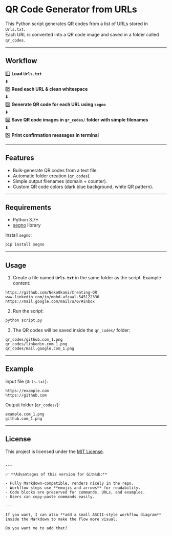 
# QR Code Generator from URLs

This Python script generates QR codes from a list of URLs stored in `Urls.txt`.  
Each URL is converted into a QR code image and saved in a folder called `qr_codes`.

---

## Workflow

1️⃣ **Load `Urls.txt`**  
⬇️  
2️⃣ **Read each URL & clean whitespace**  
⬇️  
3️⃣ **Generate QR code for each URL using `segno`**  
⬇️  
4️⃣ **Save QR code images in `qr_codes/` folder with simple filenames**  
⬇️  
5️⃣ **Print confirmation messages in terminal**

---

## Features

- Bulk-generate QR codes from a text file.  
- Automatic folder creation (`qr_codes`).  
- Simple output filenames (domain + counter).  
- Custom QR code colors (dark blue background, white QR pattern).

---

## Requirements

- Python 3.7+  
- [segno](https://pypi.org/project/segno/) library

Install `segno`:

```bash
pip install segno
````

---

## Usage

1. Create a file named **`Urls.txt`** in the same folder as the script.
   Example content:

```text
https://github.com/Neko0kami/Creating-QR
www.linkedin.com/in/mohd-afzaal-545122336
https://mail.google.com/mail/u/0/#inbox
```

2. Run the script:

```bash
python script.py
```

3. The QR codes will be saved inside the `qr_codes/` folder:

```
qr_codes/github.com_1.png
qr_codes/linkedin.com_1.png
qr_codes/mail.google.com_1.png
```

---

## Example

Input file (`Urls.txt`):

```text
https://example.com
https://github.com
```

Output folder (`qr_codes/`):

```
example.com_1.png
github.com_1.png
```

---

## License

This project is licensed under the [MIT License](LICENSE).

```

---

✅ **Advantages of this version for GitHub:**

- Fully Markdown-compatible, renders nicely in the repo.  
- Workflow steps use **emojis and arrows** for readability.  
- Code blocks are preserved for commands, URLs, and examples.  
- Users can copy-paste commands easily.

---

If you want, I can also **add a small ASCII-style workflow diagram** inside the Markdown to make the flow more visual.  

Do you want me to add that?
```
